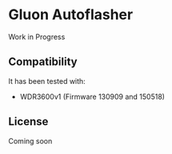 Gluon Autoflasher
=================

Work in Progress


## Compatibility

It has been tested with:
* WDR3600v1 (Firmware 130909 and 150518)


## License

Coming soon
